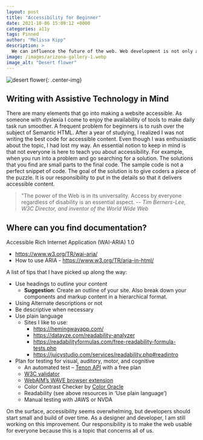```yaml
---
layout: post
title: "Accessibility for Beginner"
date: 2021-10-06 15:09:12 +0000
categories: a11y
tags: Pinned
author: "Melissa Kipp"
description: >
  We can influence the future of the web. Web development is not only about learning syntax. It is about how the website will be used by the end user. The site should be usable to as many people as possible.
image: /images/arizona-gallery-1.webp
image_alt: "Desert flower"
---
```


![desert flower](/images/arizona-gallery-1.webp){: .center-img}

## Writing with Assistive Technology in Mind

There are many elements that go into making a website accessible. As someone with dyslexia I come to enjoy the availability of tools to make daily task run smoother. A frequent problem for beginners is to rush over the subject of Semantic HTML. After a year of studying, I realized I was not writing the best code for accessible content. Even though I was enthusiastic about the topic, I had lost my way. An essential notion to keep in mind is that not everyone is here to teach you about accessibility. For example, when you run into a problem and go searching for a solution. The solutions that you find are small parts to the final code. The sample code is not a perfect snippet of code. The goal of the solution is to give coders a piece of the puzzle. It is our responsibility to put in the details so that it delivers accessible content.

> "The power of the Web is in its universality.
> Access by everyone regardless of disability is an essential aspect.
> -- <cite> Tim Berners-Lee, W3C Director, and inventor of the World Wide Web <cite>

## Where can you find documentation?

Accessible Rich Internet Application (WAI-ARIA) 1.0

- https://www.w3.org/TR/wai-aria/
- How to use ARIA - https://www.w3.org/TR/aria-in-html/

A list of tips that I have picked up along the way:

- Use headings to outline your content
  - **Suggestion**: Create an outline of your site. Also break down your components and markup content in a hierarchical format.
- Using Alternate descriptions or not
- Be descriptive when necessary
- Use plain language
  - Sites I like to use:
    - https://hemingwayapp.com/
    - https://datayze.com/readability-analyzer
    - https://readabilityformulas.com/free-readability-formula-tests.php
    - https://juicystudio.com/services/readability.php#readintro
- Plan for testing for visual, auditory, motor, and cognitive
  - An automated test – [Tenon API](https://tenon.io) with a free plan
  - [W3C validator](validator.w3.org)
  - [WebAIM’s WAVE browser extension](https://wave2.webaim.org/)
  - Color Contrast Checker by [Color Oracle](https://colororacle.org/)
  - Readability (see above resources in ‘Use plain language’)
  - Manual testing with JAWS or NVDA

On the surface, accessibility seems overwhelming, but developers should start small and build of over time. As a designer and developer, I am still working on this improvement. Our responsibility is to make the web usable for everyone because this is a topic that concerns all of us.